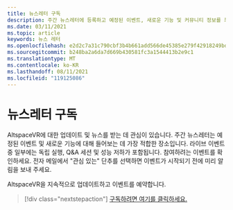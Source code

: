 ```yaml
---
title: 뉴스레터 구독
description: 주간 뉴스레터에 등록하고 예정된 이벤트, 새로운 기능 및 커뮤니티 정보를 최신 상태로 유지하세요.
ms.date: 03/11/2021
ms.topic: article
keywords: 뉴스 레터
ms.openlocfilehash: e2d2c7a31c790cbf3b4b661add566de45385e279f42918249bd6b20a203aeb94
ms.sourcegitcommit: b248ba2a6da7d669b430581fc3a1544413b2e9c1
ms.translationtype: MT
ms.contentlocale: ko-KR
ms.lasthandoff: 08/11/2021
ms.locfileid: "119125086"
---
```

# <a name="subscribing-to-our-newsletter"></a>뉴스레터 구독

AltspaceVR에 대한 업데이트 및 뉴스를 받는 데 관심이 있습니다. 주간 뉴스레터는 예정된 이벤트 및 새로운 기능에 대해 들어보는 데 가장 적합한 장소입니다. 라이브 이벤트 중 일부에는 독립 실행, Q&A 세션 및 성능 저하가 포함됩니다. 참여하려는 이벤트를 확인하세요. 전자 메일에서 "관심 있는" 단추를 선택하면 이벤트가 시작되기 전에 미리 알림을 보내 주세요.

AltspaceVR을 지속적으로 업데이트하고 이벤트를 예약합니다. 

> [!div class="nextstepaction"] 
> [구독하려면 여기를 클릭하세요.](http://altvr.us7.list-manage.com/subscribe?u=ca3b0ab1f83e7c2123f094df6&id=519b6a1ca4)